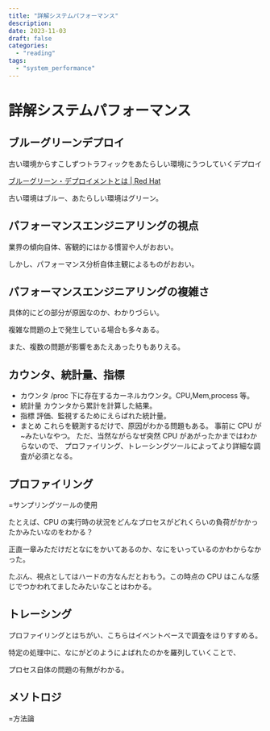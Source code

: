 ```yaml
---
title: "詳解システムパフォーマンス"
description:
date: 2023-11-03
draft: false
categories:
  - "reading"
tags:
  - "system_performance"
---
```


# 詳解システムパフォーマンス

## ブルーグリーンデプロイ

古い環境からすこしずつトラフィックをあたらしい環境にうつしていくデプロイ

[ブルーグリーン・デプロイメントとは | Red Hat](https://www.redhat.com/ja/topics/devops/what-is-blue-green-deployment)

古い環境はブルー、あたらしい環境はグリーン。

## パフォーマンスエンジニアリングの視点

業界の傾向自体、客観的にはかる慣習や人がおおい。

しかし、パフォーマンス分析自体主観によるものがおおい。

## パフォーマンスエンジニアリングの複雑さ

具体的にどの部分が原因なのか、わかりづらい。

複雑な問題の上で発生している場合も多々ある。

また、複数の問題が影響をあたえあったりもありえる。

## カウンタ、統計量、指標

- カウンタ
  /proc 下に存在するカーネルカウンタ。CPU,Mem,process 等。
- 統計量
  カウンタから累計を計算した結果。
- 指標
  評価、監視するためにえらばれた統計量。
- まとめ
  これらを観測するだけで、原因がわかる問題もある。
  事前に CPU が~みたいなやつ。
  ただ、当然ながらなぜ突然 CPU があがったかまではわからないので、
  プロファイリング、トレーシングツールによってより詳細な調査が必須となる。

## プロファイリング

=サンプリングツールの使用

たとえば、CPU の実行時の状況をどんなプロセスがどれくらいの負荷がかかったかみたいなのをわかる？

正直一章みただけだとなにをかいてあるのか、なにをいっているのかわからなかった。

たぶん、視点としてはハードの方なんだとおもう。この時点の CPU はこんな感じでつかわれてましたみたいなことはわかる。

## トレーシング

プロファイリングとはちがい、こちらはイベントベースで調査をほりすすめる。

特定の処理中に、なにがどのようによばれたのかを羅列していくことで、

プロセス自体の問題の有無がわかる。

## メソトロジ

=方法論
